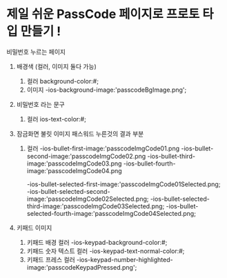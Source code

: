 # 제일 쉬운 PassCode 페이지로 프로토 타입 만들기 !

비밀번호 누르는 페이지

1. 배경색 (컬러, 이미지 둘다 가능)

   1. 컬러
      background-color:#;
   2. 이미지
      -ios-background-image:'passcodeBgImage.png';

2. 비밀번호 라는 문구

   1. 컬러
      ios-text-color:#;

3. 잠금화면 불릿 이미지 패스워드 누른것의 결과 부분

   1. 컬러
      -ios-bullet-first-image:'passcodeImgCode01.png
      -ios-bullet-second-image:'passcodeImgCode02.png
      -ios-bullet-third-image:'passcodeImgCode03.png
      -ios-bullet-fourth-image:'passcodeImgCode04.png

      -ios-bullet-selected-first-image:'passcodeImgCode01Selected.png;
      -ios-bullet-selected-second-image:'passcodeImgCode02Selected.png;
      -ios-bullet-selected-third-image:'passcodeImgCode03Selected.png;
      -ios-bullet-selected-fourth-image:'passcodeImgCode04Selected.png;

4. 키패드 이미지
   1. 키패드 배경 컬러
      -ios-keypad-background-color:#;
   2. 키패드 숫자 텍스트 컬러
      -ios-keypad-text-normal-color:#;
   3. 키패드 프레스 컬러
      -ios-keypad-number-highlighted-image:'passcodeKeypadPressed.png';
